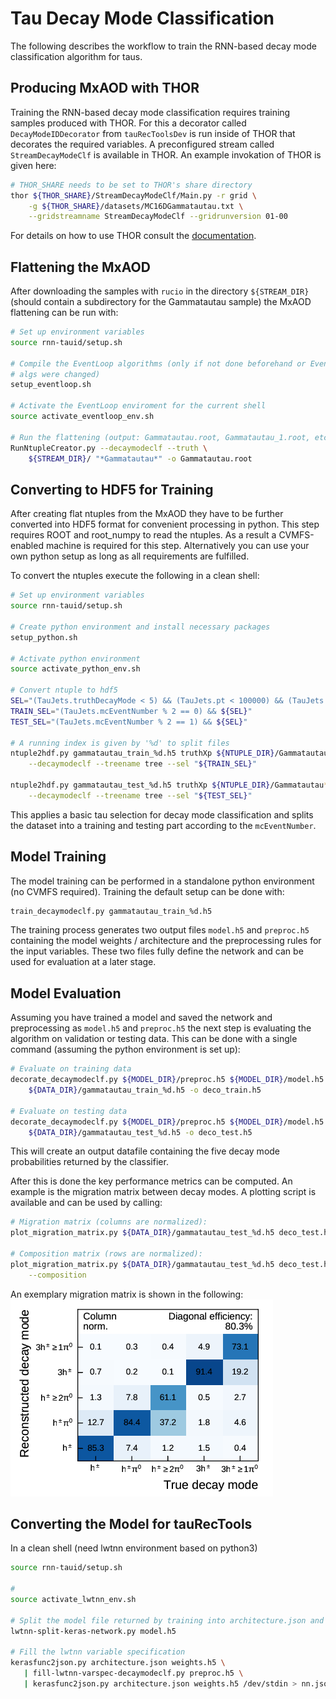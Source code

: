 # Tau Decay Mode Classification

The following describes the workflow to train the RNN-based decay mode
classification algorithm for taus.

## Producing MxAOD with THOR

Training the RNN-based decay mode classification requires training samples
produced with THOR. For this a decorator called `DecayModeIDDecorator` from
`tauRecToolsDev` is run inside of THOR that decorates the required variables. A
preconfigured stream called `StreamDecayModeClf` is available in THOR. An
example invokation of THOR is given here: 

```bash
# THOR_SHARE needs to be set to THOR's share directory
thor ${THOR_SHARE}/StreamDecayModeClf/Main.py -r grid \
    -g ${THOR_SHARE}/datasets/MC16DGammatautau.txt \
    --gridstreamname StreamDecayModeClf --gridrunversion 01-00
```

For details on how to use THOR consult the
[documentation](https://gitlab.cern.ch/atlas-perf-tau/THOR/blob/master/README.rst).

## Flattening the MxAOD

After downloading the samples with `rucio` in the directory `${STREAM_DIR}`
(should contain a subdirectory for the Gammatautau sample) the MxAOD flattening
can be run with:

```bash
# Set up environment variables
source rnn-tauid/setup.sh

# Compile the EventLoop algorithms (only if not done beforehand or EventLoop
# algs were changed)
setup_eventloop.sh

# Activate the EventLoop enviroment for the current shell
source activate_eventloop_env.sh

# Run the flattening (output: Gammatautau.root, Gammatautau_1.root, etc.)
RunNtupleCreator.py --decaymodeclf --truth \
    ${STREAM_DIR}/ "*Gammatautau*" -o Gammatautau.root
```

## Converting to HDF5 for Training

After creating flat ntuples from the MxAOD they have to be further converted
into HDF5 format for convenient processing in python. This step requires ROOT
and root_numpy to read the ntuples. As a result a CVMFS-enabled machine is
required for this step. Alternatively you can use your own python setup as long
as all requirements are fulfilled.

To convert the ntuples execute the following in a clean shell:

```bash
# Set up environment variables
source rnn-tauid/setup.sh

# Create python environment and install necessary packages
setup_python.sh

# Activate python environment
source activate_python_env.sh

# Convert ntuple to hdf5
SEL="(TauJets.truthDecayMode < 5) && (TauJets.pt < 100000) && (TauJets.truthPtVis < 100000)"
TRAIN_SEL="(TauJets.mcEventNumber % 2 == 0) && ${SEL}"
TEST_SEL="(TauJets.mcEventNumber % 2 == 1) && ${SEL}"

# A running index is given by '%d' to split files
ntuple2hdf.py gammatautau_train_%d.h5 truthXp ${NTUPLE_DIR}/Gammatautau*.root \
    --decaymodeclf --treename tree --sel "${TRAIN_SEL}"

ntuple2hdf.py gammatautau_test_%d.h5 truthXp ${NTUPLE_DIR}/Gammatautau*.root \
    --decaymodeclf --treename tree --sel "${TEST_SEL}"
```

This applies a basic tau selection for decay mode classification and splits the
dataset into a training and testing part according to the `mcEventNumber`.

## Model Training

The model training can be performed in a standalone python environment (no CVMFS
required). Training the default setup can be done with:

```bash
train_decaymodeclf.py gammatautau_train_%d.h5
```

The training process generates two output files `model.h5` and `preproc.h5`
containing the model weights / architecture and the preprocessing rules for the
input variables. These two files fully define the network and can be used for
evaluation at a later stage.


## Model Evaluation

Assuming you have trained a model and saved the network and preprocessing as
`model.h5` and `preproc.h5` the next step is evaluating the algorithm on
validation or testing data. This can be done with a single command (assuming the
python environment is set up):

```bash
# Evaluate on training data
decorate_decaymodeclf.py ${MODEL_DIR}/preproc.h5 ${MODEL_DIR}/model.h5 \
    ${DATA_DIR}/gammatautau_train_%d.h5 -o deco_train.h5

# Evaluate on testing data
decorate_decaymodeclf.py ${MODEL_DIR}/preproc.h5 ${MODEL_DIR}/model.h5 \
    ${DATA_DIR}/gammatautau_test_%d.h5 -o deco_test.h5
```

This will create an output datafile containing the five decay mode probabilities
returned by the classifier.

After this is done the key performance metrics can be computed. An example is
the migration matrix between decay modes. A plotting script is available and can
be used by calling:

```bash
# Migration matrix (columns are normalized):
plot_migration_matrix.py ${DATA_DIR}/gammatautau_test_%d.h5 deco_test.h5 mig_mat.pdf

# Composition matrix (rows are normalized):
plot_migration_matrix.py ${DATA_DIR}/gammatautau_test_%d.h5 deco_test.h5 comp_mat.pdf \
    --composition
```

An exemplary migration matrix is shown in the following:
![Migration Matrix](img/migration_matrix_workflow.png)

## Converting the Model for tauRecTools

In a clean shell (need lwtnn environment based on python3)

```bash
source rnn-tauid/setup.sh

# 
source activate_lwtnn_env.sh

# Split the model file returned by training into architecture.json and weights.h5
lwtnn-split-keras-network.py model.h5

# Fill the lwtnn variable specification
kerasfunc2json.py architecture.json weights.h5 \
   | fill-lwtnn-varspec-decaymodeclf.py preproc.h5 \
   | kerasfunc2json.py architecture.json weights.h5 /dev/stdin > nn.json
```
